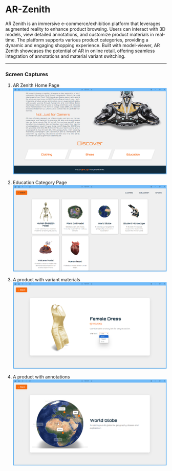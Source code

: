 # AR-Zenith
 
AR Zenith is an immersive e-commerce/exhibition platform that leverages augmented reality to enhance product browsing. Users can interact with 3D models, view detailed annotations, and customize product materials in real-time. The platform supports various product categories, providing a dynamic and engaging shopping experience. Built with model-viewer, AR Zenith showcases the potential of AR in online retail, offering seamless integration of annotations and material variant switching.

---

### Screen Captures
1. AR Zenith Home Page
![AR Zenith Home Page](images/demo1.png)

2. Education Category Page
![Education Category Page](images/demo2.png)

3. A product with variant materials
![A product with variant materials](images/demo3.png)

4. A product with annotations
![A product with annotations](images/demo4.png)
